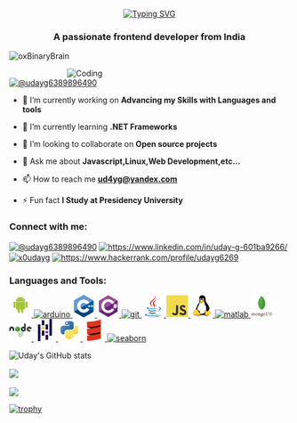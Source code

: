 <p align="center">
  <a href="https://git.io/typing-svg"><img src="https://readme-typing-svg.demolab.com?font=Fira+Code&pause=600&random=false&width=490&height=49&lines=Hi!+there+I'm+Uday+G;Welcome+to+my+Github+Profile!;Working+on+Open-Souce+Contributions;Web+Development+%7C+Software+Engineering+;AI+Tools+%7C+Crypto+%7C+Gaming+%7C+Coding;Machine+learning+Enthusiast" alt="Typing SVG" /></a>
</p>
<h3 align="center">A passionate frontend developer from India</h3>

<p align="left"> <img src="https://komarev.com/ghpvc/?username=oxBinaryBrain&label=Profile%20views&color=0e75b6&style=flat" alt="oxBinaryBrain" /> </p>

<img align="right" alt="Coding" width="400" src="https://media2.giphy.com/media/qgQUggAC3Pfv687qPC/giphy.gif?cid=790b761150da0adfbaa4148376ed6f4dc3893ab49b800c45&rid=giphy.gif&ct=g">

<p align="left"> <a href="https://twitter.com/@udayg6389896490" target="blank"><img src="https://img.shields.io/twitter/follow/@udayg6389896490?logo=twitter&style=for-the-badge" alt="@udayg6389896490" /></a> </p>

- 🔭 I’m currently working on **Advancing my Skills with Languages and tools**

- 🌱 I’m currently learning **.NET Frameworks**

- 👯 I’m looking to collaborate on **Open source projects**

- 💬 Ask me about **Javascript,Linux,Web Development,etc...**

- 📫 How to reach me **ud4yg@yandex.com**

- ⚡ Fun fact **I Study at Presidency University**


<h3 align="left">Connect with me:</h3>
<p align="left">
<a href="https://twitter.com/@udayg6389896490" target="blank"><img align="center" src="https://raw.githubusercontent.com/rahuldkjain/github-profile-readme-generator/master/src/images/icons/Social/twitter.svg" alt="@udayg6389896490" height="30" width="40" /></a>
<a href="https://linkedin.com/in/https://www.linkedin.com/in/uday-g-601ba9266/" target="blank"><img align="center" src="https://raw.githubusercontent.com/rahuldkjain/github-profile-readme-generator/master/src/images/icons/Social/linked-in-alt.svg" alt="https://www.linkedin.com/in/uday-g-601ba9266/" height="30" width="40" /></a>
<a href="https://kaggle.com/x0udayg" target="blank"><img align="center" src="https://raw.githubusercontent.com/rahuldkjain/github-profile-readme-generator/master/src/images/icons/Social/kaggle.svg" alt="x0udayg" height="30" width="40" /></a>
<a href="https://www.hackerrank.com/https://www.hackerrank.com/profile/udayg6269" target="blank"><img align="center" src="https://raw.githubusercontent.com/rahuldkjain/github-profile-readme-generator/master/src/images/icons/Social/hackerrank.svg" alt="https://www.hackerrank.com/profile/udayg6269" height="30" width="40" /></a>
</p>



<h3 align="left">Languages and Tools:</h3>
<p align="left"> <a href="https://developer.android.com" target="_blank" rel="noreferrer"> <img src="https://raw.githubusercontent.com/devicons/devicon/master/icons/android/android-original-wordmark.svg" alt="android" width="40" height="40"/> </a> <a href="https://www.arduino.cc/" target="_blank" rel="noreferrer"> <img src="https://cdn.worldvectorlogo.com/logos/arduino-1.svg" alt="arduino" width="40" height="40"/> </a> <a href="https://www.w3schools.com/cpp/" target="_blank" rel="noreferrer"> <img src="https://raw.githubusercontent.com/devicons/devicon/master/icons/cplusplus/cplusplus-original.svg" alt="cplusplus" width="40" height="40"/> </a> <a href="https://www.w3schools.com/cs/" target="_blank" rel="noreferrer"> <img src="https://raw.githubusercontent.com/devicons/devicon/master/icons/csharp/csharp-original.svg" alt="csharp" width="40" height="40"/> </a> <a href="https://git-scm.com/" target="_blank" rel="noreferrer"> <img src="https://www.vectorlogo.zone/logos/git-scm/git-scm-icon.svg" alt="git" width="40" height="40"/> </a> <a href="https://www.java.com" target="_blank" rel="noreferrer"> <img src="https://raw.githubusercontent.com/devicons/devicon/master/icons/java/java-original.svg" alt="java" width="40" height="40"/> </a> <a href="https://developer.mozilla.org/en-US/docs/Web/JavaScript" target="_blank" rel="noreferrer"> <img src="https://raw.githubusercontent.com/devicons/devicon/master/icons/javascript/javascript-original.svg" alt="javascript" width="40" height="40"/> </a> <a href="https://www.linux.org/" target="_blank" rel="noreferrer"> <img src="https://raw.githubusercontent.com/devicons/devicon/master/icons/linux/linux-original.svg" alt="linux" width="40" height="40"/> </a> <a href="https://www.mathworks.com/" target="_blank" rel="noreferrer"> <img src="https://upload.wikimedia.org/wikipedia/commons/2/21/Matlab_Logo.png" alt="matlab" width="40" height="40"/> </a> <a href="https://www.mongodb.com/" target="_blank" rel="noreferrer"> <img src="https://raw.githubusercontent.com/devicons/devicon/master/icons/mongodb/mongodb-original-wordmark.svg" alt="mongodb" width="40" height="40"/> </a> <a href="https://nodejs.org" target="_blank" rel="noreferrer"> <img src="https://raw.githubusercontent.com/devicons/devicon/master/icons/nodejs/nodejs-original-wordmark.svg" alt="nodejs" width="40" height="40"/> </a> <a href="https://pandas.pydata.org/" target="_blank" rel="noreferrer"> <img src="https://raw.githubusercontent.com/devicons/devicon/2ae2a900d2f041da66e950e4d48052658d850630/icons/pandas/pandas-original.svg" alt="pandas" width="40" height="40"/> </a> <a href="https://www.python.org" target="_blank" rel="noreferrer"> <img src="https://raw.githubusercontent.com/devicons/devicon/master/icons/python/python-original.svg" alt="python" width="40" height="40"/> </a> <a href="https://www.scala-lang.org" target="_blank" rel="noreferrer"> <img src="https://raw.githubusercontent.com/devicons/devicon/master/icons/scala/scala-original.svg" alt="scala" width="40" height="40"/> </a> <a href="https://seaborn.pydata.org/" target="_blank" rel="noreferrer"> <img src="https://seaborn.pydata.org/_images/logo-mark-lightbg.svg" alt="seaborn" width="40" height="40"/> </a> </p>




![Uday's GitHub stats](https://github-readme-stats.vercel.app/api?username=oxBinaryBrain&show_icons=true&theme=dark)



<p>
<img align='center' src='https://github-readme-stats.vercel.app/api/top-langs/?username=oxBinaryBrain&layout=donut&theme=dark'>
</p>
  
<img align='center' src='https://streak-stats.demolab.com/?user=oxBinaryBrain&theme=dark'>

[![trophy](https://github-profile-trophy.vercel.app/?username=oxBinaryBrain&theme=onedark)](https://github.com/ryo-ma/github-profile-trophy)

